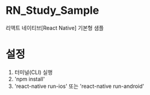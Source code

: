 # RN_Study_Sample
리액트 네이티브[React Native] 기본형 샘플

# 설정
1. 터미널(CLI) 실행
1. 'npm install'
2. 'react-native run-ios' 또는 'react-native run-android'